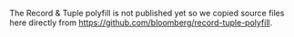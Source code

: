 The Record & Tuple polyfill is not published yet so we copied source files here directly from https://github.com/bloomberg/record-tuple-polyfill.
